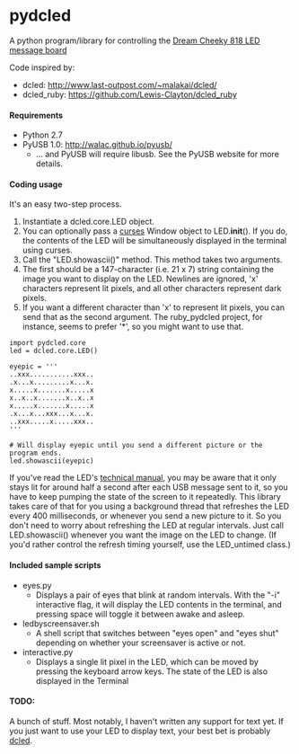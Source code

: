 pydcled
=======

A python program/library for controlling the [Dream Cheeky 818 LED message board](http://dreamcheeky.com/led-message-board)

Code inspired by:

* dcled: http://www.last-outpost.com/~malakai/dcled/
* dcled_ruby: https://github.com/Lewis-Clayton/dcled_ruby


#### Requirements

* Python 2.7
* PyUSB 1.0: http://walac.github.io/pyusb/
  * ... and PyUSB will require libusb. See the PyUSB website for more details.


#### Coding usage

It's an easy two-step process.

1. Instantiate a dcled.core.LED object.
  1. You can optionally pass a [curses](https://docs.python.org/2/library/curses.html) Window object to LED.__init__(). If you do, the contents of the LED will be simultaneously displayed in the terminal using curses.
2. Call the "LED.showascii()" method. This method takes two arguments.
  1. The first should be a 147-character (i.e. 21 x 7) string containing the image you want to display on the LED. Newlines are ignored, 'x' characters represent lit pixels, and all other characters represent dark pixels.
  2. If you want a different character than 'x' to represent lit pixels, you can send that as the second argument. The ruby_pydcled project, for instance, seems to prefer '*', so you might want to use that.

```
import pydcled.core
led = dcled.core.LED()

eyepic = '''
..xxx...........xxx..
.x...x.........x...x.
x.....x.......x.....x
x..x..x.......x..x..x
x.....x.......x.....x
.x...x...xxx...x...x.
..xxx.....x.....xxx..
'''

# Will display eyepic until you send a different picture or the program ends.
led.showascii(eyepic)
```

If you've read the LED's [technical manual](https://github.com/Lewis-Clayton/dcled_ruby/blob/master/USB_LED_Message_Board_-_Developer_Manual_v1.0.pdf), you may be aware that it only stays lit for around half a second after each USB message sent to it, so you have to keep pumping the state of the screen to it repeatedly. This library takes care of that for you using a background thread that refreshes the LED every 400 milliseconds, or whenever you send a new picture to it. So you don't need to worry about refreshing the LED at regular intervals. Just call LED.showascii() whenever you want the image on the LED to change. (If you'd rather control the refresh timing yourself, use the LED_untimed class.)

#### Included sample scripts

* eyes.py
  * Displays a pair of eyes that blink at random intervals. With the "-i" interactive flag, it will display the LED contents in the terminal, and pressing space will toggle it between awake and asleep.
* ledbyscreensaver.sh
  * A shell script that switches between "eyes open" and "eyes shut" depending on whether your screensaver is active or not.
* interactive.py
  * Displays a single lit pixel in the LED, which can be moved by pressing the keyboard arrow keys. The state of the LED is also displayed in the Terminal

#### TODO:

A bunch of stuff. Most notably, I haven't written any support for text yet. If you just want to use your LED to display text, your best bet is probably [dcled](http://www.last-outpost.com/~malakai/dcled/).
